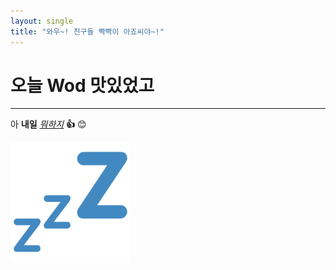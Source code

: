 ```yaml
---
layout: single
title: "와우~! 친구들 빡빡이 아죠씨야~!"
---
```


# 오늘 Wod 맛있었고

---

아 **내일** <u>_뭐하지_</u> **👍** 😊

![Alt text](../_images/android-chrome-192x192.png)


